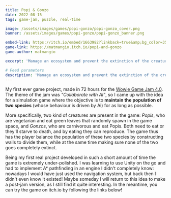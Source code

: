 ```yaml
---
title: Popi & Gonzo
date: 2022-08-15
tags: game-jam, puzzle, real-time

image: /assets/images/games/popi-gonzo/popi-gonzo_cover.png
banner: /assets/images/games/popi-gonzo/popi-gonzo_banner.png

embed-link: https://itch.io/embed/1663982?linkback=true&amp;bg_color=354d69&amp;fg_color=d9d9d9&amp;link_color=ea6b22&amp;border_color=ea6b22
game-link: https://matmangio.itch.io/popi-and-gonzo
game-author: matmangio

excerpt: 'Manage an ecosystem and prevent the extinction of the creatures that inhabit it! Made in 72 hours for the Wowie Game Jam 4.0: "Collaborate with AI".'

# Feed parameters
description: 'Manage an ecosystem and prevent the extinction of the creatures that inhabit it! Made in 72 hours for the Wowie Game Jam 4.0: "Collaborate with AI".'
---
```


My first ever game project, made in 72 hours for the [Wowie Game Jam 4.0](https://itch.io/jam/wowie-jam-4).
The theme of the jam was *"Collaborate with AI"*, so I came up with the idea for a simulation game where the objective is to **maintain the population of two species** (whose behaviour is driven by Ai) for as long as possible.

<!--more-->

More specifically, two kind of creatures are present in the game: *Popis*, who are vegetarian and eat green leaves that randomly spawn in the game space, and *Gonzos*, who are carnivorous and eat Popis.
Both need to eat or they'll starve to death, and by eating they can reproduce.
The game thus has the player balance the population of these two species by constructing walls to divide them, while at the same time making sure none of the two goes completely extinct.

Being my first real project developed in such a short amount of time the game is extremely under-polished.
I was learning to use Unity on the go and had to implement A* pathfinding in an engine I didn't completely know: nowadays I would have just used the navigation system, but back then I didn't even know it existed!
Maybe someday I will return to this idea to make a post-jam version, as I still find it quite interesting.
In the meantime, you can try the game on itch.io by following the links below!
